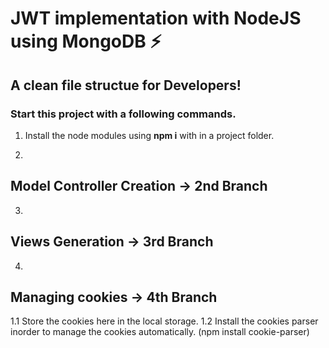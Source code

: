 # JWT implementation with NodeJS using MongoDB ⚡️ 
## A clean file structue for Developers!

### Start this project with a following commands.

1. Install the node modules using **npm i** with in a project folder.  


2. 
## Model Controller Creation -> 2nd Branch

3. 
## Views Generation -> 3rd Branch

4. 
## Managing cookies -> 4th Branch

1.1 Store the cookies here in the local storage.
1.2 Install the cookies parser inorder to manage the cookies automatically.   (npm install cookie-parser)


